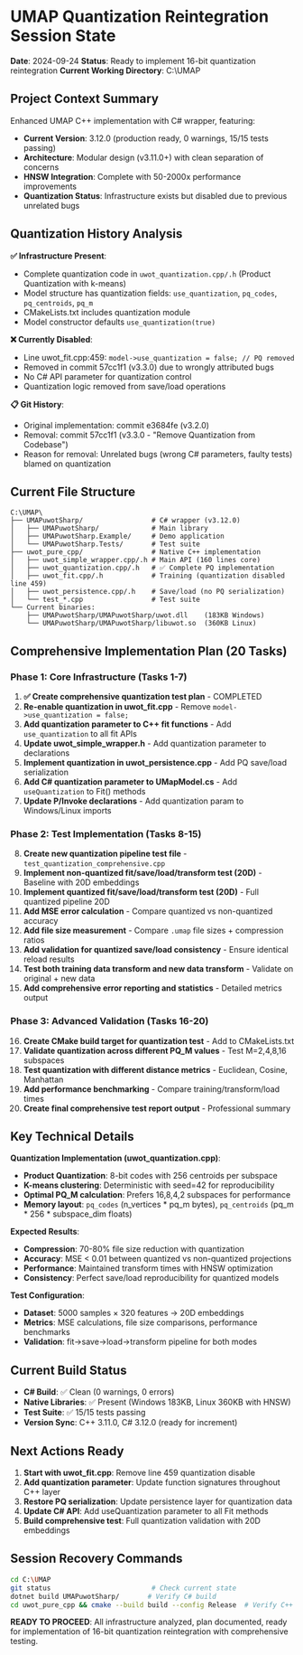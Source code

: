# UMAP Quantization Reintegration Session State
**Date**: 2024-09-24
**Status**: Ready to implement 16-bit quantization reintegration
**Current Working Directory**: C:\UMAP

## Project Context Summary
Enhanced UMAP C++ implementation with C# wrapper, featuring:
- **Current Version**: 3.12.0 (production ready, 0 warnings, 15/15 tests passing)
- **Architecture**: Modular design (v3.11.0+) with clean separation of concerns
- **HNSW Integration**: Complete with 50-2000x performance improvements
- **Quantization Status**: Infrastructure exists but disabled due to previous unrelated bugs

## Quantization History Analysis
**✅ Infrastructure Present**:
- Complete quantization code in `uwot_quantization.cpp/.h` (Product Quantization with k-means)
- Model structure has quantization fields: `use_quantization`, `pq_codes`, `pq_centroids`, `pq_m`
- CMakeLists.txt includes quantization module
- Model constructor defaults `use_quantization(true)`

**❌ Currently Disabled**:
- Line uwot_fit.cpp:459: `model->use_quantization = false; // PQ removed`
- Removed in commit 57cc1f1 (v3.3.0) due to wrongly attributed bugs
- No C# API parameter for quantization control
- Quantization logic removed from save/load operations

**📋 Git History**:
- Original implementation: commit e3684fe (v3.2.0)
- Removal: commit 57cc1f1 (v3.3.0 - "Remove Quantization from Codebase")
- Reason for removal: Unrelated bugs (wrong C# parameters, faulty tests) blamed on quantization

## Current File Structure
```
C:\UMAP\
├── UMAPuwotSharp/                 # C# wrapper (v3.12.0)
│   ├── UMAPuwotSharp/             # Main library
│   ├── UMAPuwotSharp.Example/     # Demo application
│   └── UMAPuwotSharp.Tests/       # Test suite
├── uwot_pure_cpp/                 # Native C++ implementation
│   ├── uwot_simple_wrapper.cpp/.h # Main API (160 lines core)
│   ├── uwot_quantization.cpp/.h   # ✅ Complete PQ implementation
│   ├── uwot_fit.cpp/.h            # Training (quantization disabled line 459)
│   ├── uwot_persistence.cpp/.h    # Save/load (no PQ serialization)
│   └── test_*.cpp                 # Test suite
└── Current binaries:
    ├── UMAPuwotSharp/UMAPuwotSharp/uwot.dll    (183KB Windows)
    └── UMAPuwotSharp/UMAPuwotSharp/libuwot.so  (360KB Linux)
```

## Comprehensive Implementation Plan (20 Tasks)

### **Phase 1: Core Infrastructure (Tasks 1-7)**
1. **✅ Create comprehensive quantization test plan** - COMPLETED
2. **Re-enable quantization in uwot_fit.cpp** - Remove `model->use_quantization = false;`
3. **Add quantization parameter to C++ fit functions** - Add `use_quantization` to all fit APIs
4. **Update uwot_simple_wrapper.h** - Add quantization parameter to declarations
5. **Implement quantization in uwot_persistence.cpp** - Add PQ save/load serialization
6. **Add C# quantization parameter to UMapModel.cs** - Add `useQuantization` to Fit() methods
7. **Update P/Invoke declarations** - Add quantization param to Windows/Linux imports

### **Phase 2: Test Implementation (Tasks 8-15)**
8. **Create new quantization pipeline test file** - `test_quantization_comprehensive.cpp`
9. **Implement non-quantized fit/save/load/transform test (20D)** - Baseline with 20D embeddings
10. **Implement quantized fit/save/load/transform test (20D)** - Full quantized pipeline 20D
11. **Add MSE error calculation** - Compare quantized vs non-quantized accuracy
12. **Add file size measurement** - Compare `.umap` file sizes + compression ratios
13. **Add validation for quantized save/load consistency** - Ensure identical reload results
14. **Test both training data transform and new data transform** - Validate on original + new data
15. **Add comprehensive error reporting and statistics** - Detailed metrics output

### **Phase 3: Advanced Validation (Tasks 16-20)**
16. **Create CMake build target for quantization test** - Add to CMakeLists.txt
17. **Validate quantization across different PQ_M values** - Test M=2,4,8,16 subspaces
18. **Test quantization with different distance metrics** - Euclidean, Cosine, Manhattan
19. **Add performance benchmarking** - Compare training/transform/load times
20. **Create final comprehensive test report output** - Professional summary

## Key Technical Details

**Quantization Implementation (uwot_quantization.cpp)**:
- **Product Quantization**: 8-bit codes with 256 centroids per subspace
- **K-means clustering**: Deterministic with seed=42 for reproducibility
- **Optimal PQ_M calculation**: Prefers 16,8,4,2 subspaces for performance
- **Memory layout**: `pq_codes` (n_vertices * pq_m bytes), `pq_centroids` (pq_m * 256 * subspace_dim floats)

**Expected Results**:
- **Compression**: 70-80% file size reduction with quantization
- **Accuracy**: MSE < 0.01 between quantized vs non-quantized projections
- **Performance**: Maintained transform times with HNSW optimization
- **Consistency**: Perfect save/load reproducibility for quantized models

**Test Configuration**:
- **Dataset**: 5000 samples × 320 features → 20D embeddings
- **Metrics**: MSE calculations, file size comparisons, performance benchmarks
- **Validation**: fit→save→load→transform pipeline for both modes

## Current Build Status
- **C# Build**: ✅ Clean (0 warnings, 0 errors)
- **Native Libraries**: ✅ Present (Windows 183KB, Linux 360KB with HNSW)
- **Test Suite**: ✅ 15/15 tests passing
- **Version Sync**: C++ 3.11.0, C# 3.12.0 (ready for increment)

## Next Actions Ready
1. **Start with uwot_fit.cpp**: Remove line 459 quantization disable
2. **Add quantization parameter**: Update function signatures throughout C++ layer
3. **Restore PQ serialization**: Update persistence layer for quantization data
4. **Update C# API**: Add useQuantization parameter to all Fit methods
5. **Build comprehensive test**: Full quantization validation with 20D embeddings

## Session Recovery Commands
```bash
cd C:\UMAP
git status                         # Check current state
dotnet build UMAPuwotSharp/       # Verify C# build
cd uwot_pure_cpp && cmake --build build --config Release  # Verify C++ build
```

**READY TO PROCEED**: All infrastructure analyzed, plan documented, ready for implementation of 16-bit quantization reintegration with comprehensive testing.